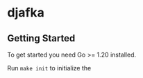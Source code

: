 # djafka

## Getting Started

To get started you need Go >= 1.20 installed.

Run `make init` to initialize the